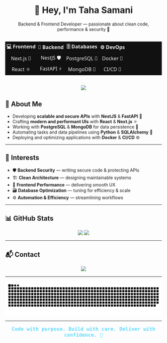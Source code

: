 <div align="center">
  <h1>
    👋 Hey, I'm Taha Samani
  </h1>
  <p>Backend & Frontend Developer — passionate about clean code, performance & security 🔐</p>
</div>

<br/>

<table align="center" style="margin:auto; border-collapse: collapse; font-family: 'Segoe UI', Tahoma, Geneva, Verdana, sans-serif; font-size:16px; color:#eee; background:#111;">
  <thead>
    <tr style="">
      <th style="padding:4px;">💻 Frontend</th>
      <th style="padding:4px;">🚀 Backend</th>
      <th style="padding:4px;">🗄️ Databases</th>
      <th style="padding:4px;">⚙️ DevOps</th>
    </tr>
  </thead>
  <tbody>
    <tr style="text-align:center;">
      <td style="padding:4px;">Next.js 🚀</td>
      <td style="padding:4px;">NestJS 🛡️</td>
      <td style="padding:4px;">PostgreSQL 🐘</td>
      <td style="padding:4px;">Docker 🐳</td>
    </tr>
    <tr style="text-align:center;">
      <td style="padding:4px;">React ⚛️</td>
      <td style="padding:4px;">FastAPI ⚡</td>
      <td style="padding:4px;">MongoDB 🍃</td>
      <td style="padding:4px;">CI/CD 🔄</td>
    </tr>
  </tbody>
</table>

<br/>

<p align="center" style="margin-top: 15px;">
  <img src="https://skillicons.dev/icons?i=react,nextjs,ts,js,py,nestjs,fastapi,postgres,mongo,git,docker,linux" />
</p>

## 🚀 About Me

- Developing **scalable and secure APIs** with **NestJS** & **FastAPI** 🔐  
- Crafting **modern and performant UIs** with **React** & **Next.js** ⚛️  
- Working with **PostgreSQL** & **MongoDB** for data persistence 📂  
- Automating tasks and data pipelines using **Python** & **SQLAlchemy** 🐍  
- Deploying and optimizing applications with **Docker** & **CI/CD** ⚙️  

---

## 🎯 Interests

- 🛡️ **Backend Security** — writing secure code & protecting APIs  
- 🏗️ **Clean Architecture** — designing maintainable systems  
- 🧩 **Frontend Performance** — delivering smooth UX  
- 🗃️ **Database Optimization** — tuning for efficiency & scale  
- ⚙️ **Automation & Efficiency** — streamlining workflows  

---

## 📊 GitHub Stats

<p align="center">
  <img src="https://github-readme-stats.vercel.app/api?username=taha-samani&show_icons=true&theme=dark" />
  <img src="https://github-readme-streak-stats.herokuapp.com?user=taha-samani&theme=dark" />
</p>

---

## 📬 Contact
<p align="center">
  <a href="mailto:tahasamaniss@gmail.com">
    <img src="https://img.shields.io/badge/Email-D14836?style=for-the-badge&logo=gmail&logoColor=white" />
  </a>
</p>

---

<p align="center">
  <img src="https://github.com/Platane/snk/raw/output/github-contribution-grid-snake-dark.svg" alt="GitHub contribution snake animation" />
</p>

---

<p align="center" style="color:#61dafb; font-family: 'Fira Code', monospace; font-size: 16px;">
  <strong>Code with purpose. Build with care. Deliver with confidence. 🚀</strong>
</p>
